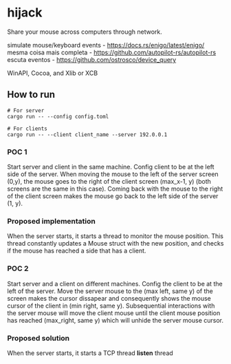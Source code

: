 # hijack
Share your mouse across computers through network.

simulate mouse/keyboard events - https://docs.rs/enigo/latest/enigo/
mesma coisa mais completa - https://github.com/autopilot-rs/autopilot-rs
escuta eventos - https://github.com/ostrosco/device_query

WinAPI, Cocoa, and Xlib or XCB


## How to run

```shell
# For server
cargo run -- --config config.toml

# For clients
cargo run -- --client client_name --server 192.0.0.1
```


### POC 1

Start server and client in the same machine. Config client to be at the left side
of the server. When moving the mouse to the left of the server screen (0,y), the mouse
goes to the right of the client screen (max_x-1, y) (both screens are the same in this case).
Coming back with the mouse to the right of the client screen makes the mouse go back to the
left side of the server (1, y).

### Proposed implementation

When the server starts, it starts a thread to monitor the mouse position. This thread constantly
updates a Mouse struct with the new position, and checks if the mouse has reached a side
that has a client.


### POC 2

Start server and a client on different machines. Config the client to be at the left of
the server. Move the server mouse to the (max left, same y) of the screen makes the cursor dissapear
and consequently shows the mouse cursor of the client in (min right, same y). Subsequential
interactions with the server mouse will move the client mouse until the client mouse position
has reached (max_right, same y) which will unhide the server mouse cursor.

### Proposed solution

When the server starts, it starts a TCP thread **listen** thread
